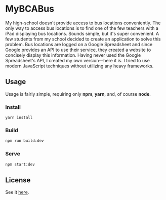 # MyBCABus

My high-school doesn't provide access to bus locations conveniently. The only way to access bus locations is to find one of the few teachers with a iPad displaying bus locations. Sounds simple, but it's super convenient. A few students from my school decided to create an application to solve this problem. Bus locations are logged on a Google Spreadsheet and since Google provides an API to use their service, they created a website to concisely display this information. Having never used the Google Spreadsheet's API, I created my own version—here it is. I tried to use modern JavaScript techniques without utilizing any heavy frameworks.


## Usage
Usage is fairly simple, requiring only **npm**, **yarn**, and, of course **node**.

### Install
```
yarn install
```

### Build
```bash
npm run build:dev
```

### Serve
```bash
npm start:dev
```

## License
See it [here](https://github.com/samolaogun/my-bca-bus/blob/master/LICENSE).
